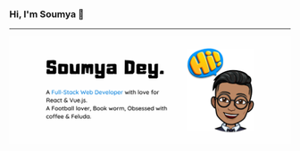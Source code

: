 ### Hi, I'm Soumya 👋
<hr>
<img src="https://raw.githubusercontent.com/Soumya-Dey/Soumya-Dey/master/Soumya-Dey-header.png" alt="banner that says Soumya Dey">

<!--
**Soumya-Dey/Soumya-Dey** is a ✨ _special_ ✨ repository because its `README.md` (this file) appears on your GitHub profile.

Here are some ideas to get you started:

- 🔭 I’m currently working on ...
- 🌱 I’m currently learning ...
- 👯 I’m looking to collaborate on ...
- 🤔 I’m looking for help with ...
- 💬 Ask me about ...
- 📫 How to reach me: ...
- 😄 Pronouns: ...
- ⚡ Fun fact: ...
-->
